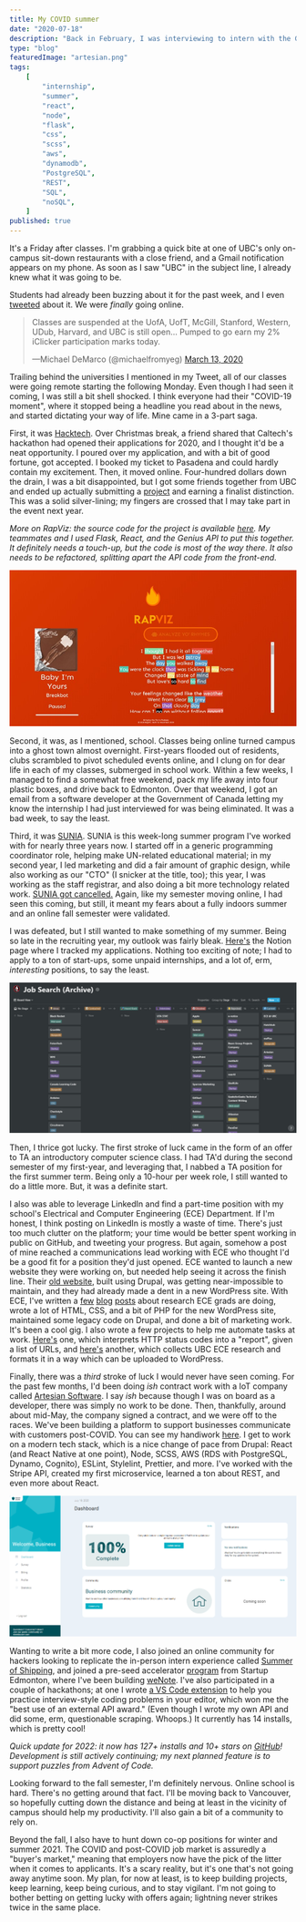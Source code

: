 ```yaml
---
title: My COVID summer
date: "2020-07-18"
description: "Back in February, I was interviewing to intern with the Government and wrapping up my freshman year. Now, I'm interning at an IoT start-up."
type: "blog"
featuredImage: "artesian.png"
tags:
    [
        "internship",
        "summer",
        "react",
        "node",
        "flask",
        "css",
        "scss",
        "aws",
        "dynamodb",
        "PostgreSQL",
        "REST",
        "SQL",
        "noSQL",
    ]
published: true
---
```


It's a Friday after classes. I'm grabbing a quick bite at one of UBC's only on-campus sit-down restaurants with a close friend, and a Gmail notification appears on my phone. As soon as I saw "UBC" in the subject line, I already knew what it was going to be.

Students had already been buzzing about it for the past week, and I even [tweeted](https://twitter.com/michaelfromyeg/status/1238500414053429248?ref_src=twsrc%5Etfw) about it. We were _finally_ going online.

> Classes are suspended at the UofA, UofT, McGill, Stanford, Western, UDub, Harvard, and UBC is still open... Pumped to go earn my 2% iClicker participation marks today.
>
> —Michael DeMarco (@michaelfromyeg) [March 13, 2020](https://twitter.com/michaelfromyeg/status/1238500414053429248?ref_src=twsrc%5Etfw)

Trailing behind the universities I mentioned in my Tweet, all of our classes were going remote starting the following Monday. Even though I had seen it coming, I was still a bit shell shocked. I think everyone had their "COVID-19 moment", where it stopped being a headline you read about in the news, and started dictating your way of life. Mine came in a 3-part saga.

First, it was [Hacktech](https://hacktech.io). Over Christmas break, a friend shared that Caltech's hackathon had opened their applications for 2020, and I thought it'd be a neat opportunity. I poured over my application, and with a bit of good fortune, got accepted. I booked my ticket to Pasadena and could hardly contain my excitement. Then, it moved online. Four-hundred dollars down the drain, I was a bit disappointed, but I got some friends together from UBC and ended up actually submitting a [project](https://rapviz.appspot.com) and earning a finalist distinction. This was a solid silver-lining; my fingers are crossed that I may take part in the event next year.

_More on RapViz: the source code for the project is available [here](https://github.com/michaelfromyeg/rapviz). My teammates and I used Flask, React, and the Genius API to put this together. It definitely needs a touch-up, but the code is most of the way there. It also needs to be refactored, splitting apart the API code from the front-end._

![RapViz's homepage](rapviz.png "RapViz's homepage")

Second, it was, as I mentioned, school. Classes being online turned campus into a ghost town almost overnight. First-years flooded out of residents, clubs scrambled to pivot scheduled events online, and I clung on for dear life in each of my classes, submerged in school work. Within a few weeks, I managed to find a somewhat free weekend, pack my life away into four plastic boxes, and drive back to Edmonton. Over that weekend, I got an email from a software developer at the Government of Canada letting my know the internship I had just interviewed for was being eliminated. It was a bad week, to say the least.

Third, it was [SUNIA](https://sunia.ca). SUNIA is this week-long summer program I've worked with for nearly three years now. I started off in a generic programming coordinator role, helping make UN-related educational material; in my second year, I led marketing and did a fair amount of graphic design, while also working as our "CTO" (I snicker at the title, too); this year, I was working as the staff registrar, and also doing a bit more technology related work. [SUNIA got cancelled.](https://sunia.ca/covid) Again, like my semester moving online, I had seen this coming, but still, it meant my fears about a fully indoors summer and an online fall semester were validated.

I was defeated, but I still wanted to make something of my summer. Being so late in the recruiting year, my outlook was fairly bleak. [Here's](https://notion.so/michaelfromyeg/49058c86c8d44605b65f9637d8f9e8a7?v=3acd8e103476491f833c4d69a39995df) the Notion page where I tracked my applications. Nothing too exciting of note; I had to apply to a ton of start-ups, some unpaid internships, and a lot of, erm, _interesting_ positions, to say the least.

![A screenshot of my Notion page](notion.png)

Then, I thrice got lucky. The first stroke of luck came in the form of an offer to TA an introductory computer science class. I had TA'd during the second semester of my first-year, and leveraging that, I nabbed a TA position for the first summer term. Being only a 10-hour per week role, I still wanted to do a little more. But, it was a definite start.

I also was able to leverage LinkedIn and find a part-time position with my school's Electrical and Computer Engineering (ECE) Department. If I'm honest, I think posting on LinkedIn is mostly a waste of time. There's just too much clutter on the platform; your time would be better spent working in public on GitHub, and tweeting your progress. But again, somehow a post of mine reached a communications lead working with ECE who thought I'd be a good fit for a position they'd just opened. ECE wanted to launch a new website they were working on, but needed help seeing it across the finish line. Their [old website](https://ece.ubc.ca), built using Drupal, was getting near-impossible to maintain, and they had already made a dent in a new WordPress site. With ECE, I've written a [few](https://ece.ubc.ca/news/202005/ece-capstone-faculty-award-recipients) [blog](https://ece.ubc.ca/news/202006/ece-phd-candidate-awarded-prestigious-microsoft-research-grant) [posts](https://ece.ubc.ca/news/202007/ubc-masc-student-developing-wearable-device-track-heart-and-brain-signals) about research ECE grads are doing, wrote a lot of HTML, CSS, and a bit of PHP for the new WordPress site, maintained some legacy code on Drupal, and done a bit of marketing work. It's been a cool gig. I also wrote a few projects to help me automate tasks at work. [Here's](https://github.com/michaelfromyeg/pylink) one, which interprets HTTP status codes into a "report", given a list of URLs, and [here's](https://github.com/michaelfromyeg/rECEsearch) another, which collects UBC ECE research and formats it in a way which can be uploaded to WordPress.

Finally, there was a _third_ stroke of luck I would never have seen coming. For the past few months, I'd been doing _ish_ contract work with a IoT company called [Artesian Software](https://artesiansoft.com). I say _ish_ because though I was on board as a developer, there was simply no work to be done. Then, thankfully, around about mid-May, the company signed a contract, and we were off to the races. We've been building a platform to support businesses communicate with customers post-COVID. You can see my handiwork [here](https://shieldscore.com). I get to work on a modern tech stack, which is a nice change of pace from Drupal: React (and React Native at one point), Node, SCSS, AWS (RDS with PostgreSQL, Dynamo, Cognito), ESLint, Stylelint, Prettier, and more. I've worked with the Stripe API, created my first microservice, learned a ton about REST, and even more about React.

![A screenshot of ShieldScore](artesian.png)

Wanting to write a bit more code, I also joined an online community for hackers looking to replicate the in-person intern experience called [Summer of Shipping](https://summerofshipping.com), and joined a pre-seed accelerator [program](https://studentstartuplife.com/programs/student-summer-program) from Startup Edmonton, where I've been building [weNote](https://wenote.ca). I've also participated in a couple of hackathons; at one I wrote [a VS Code extension](https://marketplace.visualstudio.com/items?itemName=michaelfromyeg.vscode-puzzle) to help you practice interview-style coding problems in your editor, which won me the "best use of an external API award." (Even though I wrote my own API and did some, erm, questionable scraping. Whoops.) It currently has 14 installs, which is pretty cool!

_Quick update for 2022: it now has 127+ installs and 10+ stars on [GitHub](https://github.com/michaelfromyeg/vscode-puzzles)! Development is still actively continuing; my next planned feature is to support puzzles from Advent of Code._

Looking forward to the fall semester, I'm definitely nervous. Online school is hard. There's no getting around that fact. I'll be moving back to Vancouver, so hopefully cutting down the distance and being at least in the vicinity of campus should help my productivity. I'll also gain a bit of a community to rely on.

Beyond the fall, I also have to hunt down co-op positions for winter and summer 2021. The COVID and post-COVID job market is assuredly a "buyer's market," meaning that employers now have the pick of the litter when it comes to applicants. It's a scary reality, but it's one that's not going away anytime soon. My plan, for now at least, is to keep building projects, keep learning, keep being curious, and to stay vigilant. I'm not going to bother betting on getting lucky with offers again; lightning never strikes twice in the same place.
